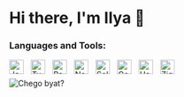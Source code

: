
# Hi there, I'm Ilya 👋 


### Languages and Tools:

<img align="left" alt="JavaScript" width="26px" src="https://cdn.jsdelivr.net/gh/devicons/devicon/icons/javascript/javascript-original.svg" style="padding-right:10px;" />
<img align="left" alt="TypeScript" width="26px" src="https://cdn.jsdelivr.net/gh/devicons/devicon/icons/typescript/typescript-original.svg" style="padding-right:10px;"/>      
<img align="left" alt="React" width="26px" src="https://cdn.jsdelivr.net/gh/devicons/devicon/icons/react/react-original.svg" style="padding-right:10px;" />
<img align="left" alt="Node.js" width="26px" src="https://cdn.jsdelivr.net/gh/devicons/devicon/icons/nodejs/nodejs-original.svg" style="padding-right:10px;" />
<img align="left" alt="Solidity" width="26px" ssrc="https://cdn.jsdelivr.net/gh/devicons/devicon@latest/icons/solidity/solidity-plain.svg" style="padding-right:10px;" />
<img align="left" alt="Golang" width="26px" src="https://cdn.jsdelivr.net/gh/devicons/devicon@latest/icons/go/go-original-wordmark.svg" style="padding-right:10px;" />
<img align="left" alt="Haskell" width="26px" src="https://cdn.jsdelivr.net/gh/devicons/devicon@latest/icons/haskell/haskell-original.svg" style="padding-right:10px;" />
<img align="left" alt="Zig" width="26px" src="https://cdn.jsdelivr.net/gh/devicons/devicon@latest/icons/zig/zig-original.svg" style="padding-right:10px;" />
          
</br>
</br>
<img align="left" alt="Chego byat?" src="https://thumbs.gfycat.com/HollowAcademicBream-max-1mb.gif"
style="padding-right:10px;"  />
          
